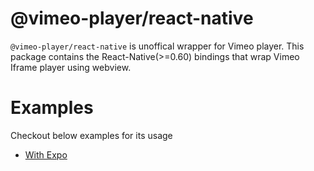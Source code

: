 # @vimeo-player/react-native

`@vimeo-player/react-native` is unoffical wrapper for Vimeo player. This package contains the React-Native(>=0.60) bindings that wrap Vimeo Iframe player using webview.

# Examples

Checkout below examples for its usage

- [With Expo](https://github.com/imshubhamsingh/vimeo-player/tree/main/examples/with-expo)

